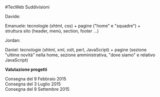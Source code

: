 #TecWeb
Suddivisioni

Davide:	

Emanuele:	tecnologie (xhtml, css) + pagine ("home" e "squadre") + struttura sito (header, menù, section, footer ...) 

Jordan:	

Daniel: tecnologie (xhtml,  xml, xslt, perl, JavaScript) + pagine (sezione "ultime novità" nella home, sezione amministrativa, "dove siamo" e relativo JavaScript)

<strong>Valutazione progetti</strong>

Consegna del 9 Febbraio 2015 <br>
Consegna del 3 Luglio 2015<br>
Consegna del 9 Settembre 2015<br>
